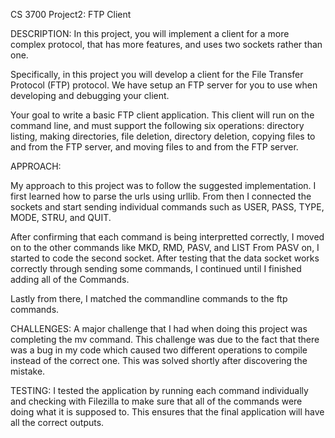 CS 3700 Project2: FTP Client

DESCRIPTION:
In this project, you will implement a client for a more complex protocol, that has more features,
 and uses two sockets rather than one.

Specifically, in this project you will develop a client for the File Transfer Protocol (FTP) protocol. 
We have setup an FTP server for you to use when developing and debugging your client. 

Your goal to write a basic FTP client application. This client will run on the command line, 
and must support the following six operations: directory listing, making directories, file deletion, 
directory deletion, copying files to and from the FTP server, and moving files to and from the FTP server.

APPROACH:

My approach to this project was to follow the suggested implementation. 
I first learned how to parse the urls using urllib. From then I connected the sockets and 
start sending individual commands such as USER, PASS, TYPE, MODE, STRU, and QUIT. 

After confirming that each command is being interpretted correctly, 
I moved on to the other commands like MKD, RMD, PASV, and LIST
From PASV on, I started to code the second socket. 
After testing that the data socket works correctly through sending some commands, 
I continued until I finished adding all of the Commands.

Lastly from there, I matched the commandline commands to the ftp commands.

CHALLENGES:
A major challenge that I had when doing this project was completing the mv command.
This challenge was due to the fact that there was a bug in my code which caused two different
operations to compile instead of the correct one. This was solved shortly after discovering the mistake.


TESTING:
I tested the application by running each command individually and checking with Filezilla to make
sure that all of the commands were doing what it is supposed to. This ensures that the final 
application will have all the correct outputs. 

